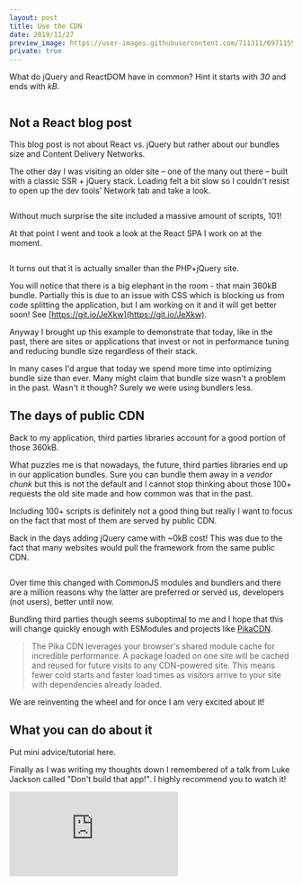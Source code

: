 ```yaml
---
layout: post
title: Use the CDN
date: 2019/11/27
preview_image: https://user-images.githubusercontent.com/711311/69711595-9e7f3e00-1101-11ea-92d5-bfb799b9ca8b.png
private: true
---
```


What do jQuery and ReactDOM have in common? Hint it starts with _30_ and ends with _kB_.

<figure aria-hidden="true">
<img src="https://user-images.githubusercontent.com/711311/69671065-98537800-1095-11ea-93c8-c04c0c8e9d7a.png" alt>
</figure>

## Not a React blog post

This blog post is not about React vs. jQuery but rather about our bundles size and Content Delivery Networks.

The other day I was visiting an older site – one of the many out there – built with a classic SSR + jQuery stack. Loading felt a bit slow so I couldn't resist to open up the dev tools' Network tab and take a look.

<figure aria-hidden="true">
<img src="https://user-images.githubusercontent.com/711311/69671067-98ec0e80-1095-11ea-8121-a2072385a028.png" alt>
</figure>

Without much surprise the site included a massive amount of scripts, 101!

At that point I went and took a look at the React SPA I work on at the moment.

<figure aria-hidden="true">
<img src="https://user-images.githubusercontent.com/711311/69671068-98ec0e80-1095-11ea-84d3-2c3a1e723d30.png" alt>
</figure>

It turns out that it is actually smaller than the PHP+jQuery site.

You will notice that there is a big elephant in the room - that main 360kB bundle. Partially this is due to an issue with CSS which is blocking us from code splitting the application, but I am working on it and it will get better soon! See [https://git.io/JeXkw](https://git.io/JeXkw).

Anyway I brought up this example to demonstrate that today, like in the past, there are sites or applications that invest or not in performance tuning and reducing bundle size regardless of their stack.

In many cases I'd argue that today we spend more time into optimizing bundle size than ever. Many might claim that bundle size wasn't a problem in the past. Wasn't it though? Surely we were using bundlers less.

## The days of public CDN

Back to my application, third parties libraries account for a good portion of those 360kB.

What puzzles me is that nowadays, the future, third parties libraries end up in our application bundles. Sure you can bundle them away in a _vendor chunk_ but this is not the default and I cannot stop thinking about those 100+ requests the old site made and how common was that in the past.

Including 100+ scripts is definitely not a good thing but really I want to focus on the fact that most of them are served by public CDN.

Back in the days adding jQuery came with ~0kB cost! This was due to the fact that many websites would pull the framework from the same public CDN.

<figure aria-hidden="true">
<img src="https://user-images.githubusercontent.com/711311/69671067-98ec0e80-1095-11ea-8121-a2072385a028.png" alt>
</figure>

Over time this changed with CommonJS modules and bundlers and there are a million reasons why the latter are preferred or served us, developers (not users), better until now.

Bundling third parties though seems suboptimal to me and I hope that this will change quickly enough with ESModules and projects like [PikaCDN](https://www.pika.dev/cdn).

<blockquote>
  The Pika CDN leverages your browser's shared module cache for incredible performance. A package loaded on one site will be cached and reused for future visits to any CDN-powered site. This means fewer cold starts and faster load times as visitors arrive to your site with dependencies already loaded.
</blockquote>

We are reinventing the wheel and for once I am very excited about it!

## What you can do about it

Put mini advice/tutorial here.

Finally as I was writing my thoughts down I remembered of a talk from Luke Jackson called "Don't build that app!". I highly recommend you to watch it!

<iframe class="Video" src="https://www.youtube.com/embed/mVjZQrsXBQE" frameborder="0" allow="accelerometer; autoplay; encrypted-media; gyroscope; picture-in-picture" allowfullscreen></iframe>
